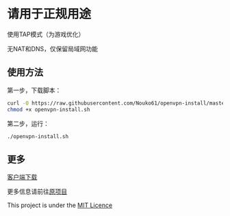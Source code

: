 # 请用于正规用途

使用TAP模式（为游戏优化）

无NAT和DNS，仅保留局域网功能

## 使用方法

第一步，下载脚本：

```bash
curl -O https://raw.githubusercontent.com/Nouko61/openvpn-install/master/openvpn-install.sh
chmod +x openvpn-install.sh
```

第二步，运行：

```sh
./openvpn-install.sh
```

## 更多

[客户端下载](https://openvpn.net/community-downloads/)

更多信息请前往[原项目](https://github.com/angristan/openvpn-install)

This project is under the [MIT Licence](https://raw.githubusercontent.com/N/openvpn-install/master/LICENSE)
